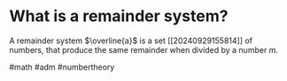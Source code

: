 # What is a remainder system?
A remainder system $\overline{a}$ is a set [[20240929155814]] of numbers, that produce the same remainder when divided by a number $m$.

#math #adm #numbertheory